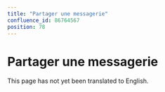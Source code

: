 ```yaml
---
title: "Partager une messagerie"
confluence_id: 86764567
position: 78
---
```

# Partager une messagerie


This page has not yet been translated to English.

